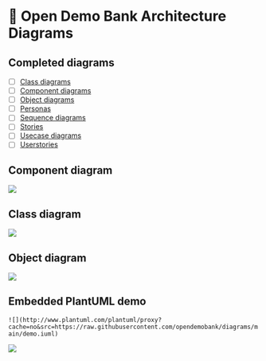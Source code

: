 # :bank: Open Demo Bank Architecture Diagrams

## Completed diagrams

- [ ] [Class diagrams](class)
- [ ] [Component diagrams](component)
- [ ] [Object diagrams](object)
- [ ] [Personas](personas)
- [ ] [Sequence diagrams](sequence)
- [ ] [Stories](stories)
- [ ] [Usecase diagrams](usecase)
- [ ] [Userstories](userstories)

## Component diagram

![](http://www.plantuml.com/plantuml/proxy?cache=no&src=https://raw.githubusercontent.com/opendemobank/diagrams/main/component/component.iuml)

## Class diagram

![](http://www.plantuml.com/plantuml/proxy?cache=no&src=https://raw.githubusercontent.com/opendemobank/diagrams/main/class/class.iuml)

## Object diagram

![](http://www.plantuml.com/plantuml/proxy?cache=no&src=https://raw.githubusercontent.com/opendemobank/diagrams/main/object/object.iuml)

## Embedded PlantUML demo

`![](http://www.plantuml.com/plantuml/proxy?cache=no&src=https://raw.githubusercontent.com/opendemobank/diagrams/main/demo.iuml)`

![](http://www.plantuml.com/plantuml/proxy?cache=no&src=https://raw.githubusercontent.com/opendemobank/diagrams/main/demo.iuml)

